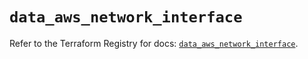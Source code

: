 # `data_aws_network_interface`

Refer to the Terraform Registry for docs: [`data_aws_network_interface`](https://registry.terraform.io/providers/hashicorp/aws/4.54.0/docs/data-sources/network_interface).
